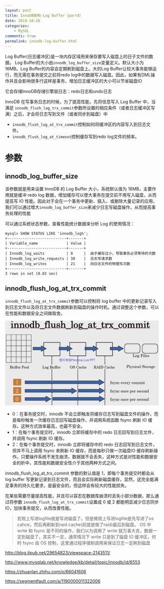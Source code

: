 ```yaml
---
layout: post
title: InnoDB架构-Log Buffer（part4）
date: 2019-10-26
categories:
    - MySQL
comments: true
permalink: innodb-log-buffer.html
---
```


Log Buffer(日志缓冲区)是一块内存区域用来保存要写入磁盘上的日子文件的数据。 Log Buffer的大小由`innodb_log_buffer_size`变量定义。默认大小为16MB。Log Buffer的内容会定期刷到磁盘上。大的Log Buffer让较大事务能够运行，而无需在事务提交之前将redo log中的数据写入磁盘。因此，如果有DML操作并且会影响很多行这样是事务，增加日志缓冲区的大小可以节省磁盘IO

它会存储InnoDB存储引擎层日志：redo日志和undo日志

InnoDB 在写事务日志的时候，为了提高性能，先将信息写入 Log Buffer 中，当满足 `innodb_flush_log_trx_commit`参数所设置的相应条件（或者日志缓冲区写满）之后，才会将日志写到文件（或者同步到磁盘）中

- `innodb_flush_log_at_trx_commit`控制如何将缓冲区的内容写入到日志文件。
- `innodb_flush_log_at_timeout`控制缓存写到redo log文件的频率。

# 参数
## innodb_log_buffer_size
该参数就是用来设置 InnoDB 的 Log Buffer 大小，系统默认值为 16MB，主要作用就是缓冲 redo log 数据，增加缓存可以使大事务在提交前不用写入磁盘，从而提高写 IO 性能。因此对于会在一个事务中更新、插入、或删除大量记录的应用，我们可以通过增大`innodb_log_buffer_size`来减少日志写磁盘操作，从而提高事务处理的性能

可以通过系统状态参数，查看性能统计数据来分析 Log 的使用情况：

```
mysql> SHOW STATUS LIKE 'innodb_log%';
+---------------------------+-------+
| Variable_name             | Value |
+---------------------------+-------+
| Innodb_log_waits          | 0     |  由于缓存过小，导致事务必须等待的次数
| Innodb_log_write_requests | 30    |  日志写请求数
| Innodb_log_writes         | 21    |  向日志文件的物理写次数
+---------------------------+-------+
3 rows in set (0.03 sec)
```

## innodb_flush_log_at_trx_commit

`innodb_flush_log_at_trx_commit`参数可以控制将 log buffer 中的更新记录写入到日志文件以及将日志文件数据刷新到磁盘的操作时机。通过调整这个参数，可以在性能和数据安全之间做取舍。

![](/assets/images/posts/log-buffer/log-buffer-1.png)

- 0：在事务提交时，innodb 不会立即触发将缓存日志写到磁盘文件的操作，而是每秒触发一次缓存日志回写磁盘操作，并调用系统函数 fsync 刷新 IO 缓存。这种方式效率最高，也最不安全。
- 1：在每个事务提交时，innodb 立即将缓存中的 redo 日志回写到日志文件，并调用 fsync 刷新 IO 缓存。
- 2：在每个事务提交时，innodb 立即将缓存中的 redo 日志回写到日志文件，但并不马上调用 fsync 来刷新 IO 缓存，而是每秒只做一次磁盘IO 缓存刷新操作。只要操作系统不发生崩溃，数据就不会丢失，这种方式是对性能和数据安全的折中，其性能和数据安全性介于其他两种方式之间。

innodb_flush_log_at_trx_commit 参数的默认值是 1，即每个事务提交时都会从 log buffer 写更新记录到日志文件，而且会实际刷新磁盘缓存，显然，这完全能满足事务的持久化要求，是最安全的，但这样会有较大的性能损失。

在某些需要尽量提高性能，并且可以容忍在数据库崩溃时丢失小部分数据，那么通过将参数 `innodb_flush_log_at_trx_commit`设置成 0 或 2 都能明显减少日志同步 IO，加快事务提交，从而改善性能。

> 宏观上写进logfile就是写进磁盘了。但是微观上写进logfile是先写进了os cahce，然后再刷新到raid cache(前提是做了raid)最后到磁盘。 
> OS 中 write 和 fsync 是不同的操作，我们以为调用了 write 就万事大吉，数据一定到磁盘了，其实不一定，通常情况下 write 只是到了磁盘 IO 缓冲区，何时 fsync 由 OS 控制，这里通过程序强制调用来保证日志一定刷到磁盘

http://blog.itpub.net/29654823/viewspace-2143511/

http://www.mysqlab.net/knowledge/kb/detail/topic/innodb/id/6553

https://zhuanlan.zhihu.com/p/66041606

https://segmentfault.com/a/1190000011322006